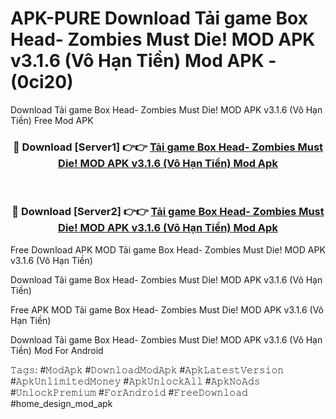 # APK-PURE Download Tải game Box Head- Zombies Must Die! MOD APK v3.1.6 (Vô Hạn Tiền) Mod APK - (0ci20)
Download Tải game Box Head- Zombies Must Die! MOD APK v3.1.6 (Vô Hạn Tiền) Free Mod APK

<div align="center">
<h3>🔴 Download [Server1] 👉👉 <a href="https://apk-comot.site?title=Tải_game_Box_Head-_Zombies_Must_Die!_MOD_APK_v3.1.6_(Vô_Hạn_Tiền)">Tải game Box Head- Zombies Must Die! MOD APK v3.1.6 (Vô Hạn Tiền) Mod Apk</a></h3><br>

<h3>🔴 Download [Server2] 👉👉 <a href="https://apk-comot.site?title=Tải_game_Box_Head-_Zombies_Must_Die!_MOD_APK_v3.1.6_(Vô_Hạn_Tiền)">Tải game Box Head- Zombies Must Die! MOD APK v3.1.6 (Vô Hạn Tiền) Mod Apk</a></h3>
</div>


Free Download APK MOD Tải game Box Head- Zombies Must Die! MOD APK v3.1.6 (Vô Hạn Tiền)

Download Tải game Box Head- Zombies Must Die! MOD APK v3.1.6 (Vô Hạn Tiền) 

Free APK MOD Tải game Box Head- Zombies Must Die! MOD APK v3.1.6 (Vô Hạn Tiền) 

Download Tải game Box Head- Zombies Must Die! MOD APK v3.1.6 (Vô Hạn Tiền) Mod For Android

𝚃𝚊𝚐𝚜: #𝙼𝚘𝚍𝙰𝚙𝚔 #𝙳𝚘𝚠𝚗𝚕𝚘𝚊𝚍𝙼𝚘𝚍𝙰𝚙𝚔 #𝙰𝚙𝚔𝙻𝚊𝚝𝚎𝚜𝚝𝚅𝚎𝚛𝚜𝚒𝚘𝚗 #𝙰𝚙𝚔𝚄𝚗𝚕𝚒𝚖𝚒𝚝𝚎𝚍𝙼𝚘𝚗𝚎𝚢 #𝙰𝚙𝚔𝚄𝚗𝚕𝚘𝚌𝚔𝙰𝚕𝚕 #𝙰𝚙𝚔𝙽𝚘𝙰𝚍𝚜 #𝚄𝚗𝚕𝚘𝚌𝚔𝙿𝚛𝚎𝚖𝚒𝚞𝚖 #𝙵𝚘𝚛𝙰𝚗𝚍𝚛𝚘𝚒𝚍 #𝙵𝚛𝚎𝚎𝙳𝚘𝚠𝚗𝚕𝚘𝚊𝚍 #home_design_mod_apk
